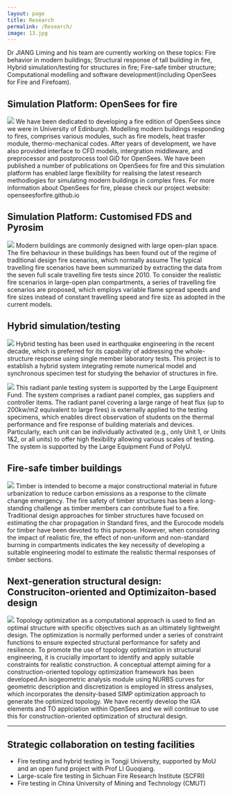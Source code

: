 ```yaml
---
layout: page
title: Research
permalink: /Research/
image: 13.jpg
---
```


Dr JIANG Liming and his team are currently working on these topics: Fire behavior in modern buildings; Structural response of tall building in fire, Hybrid simulation/testing for structures in fire; Fire-safe timber structure; Computational modelling and software development(including OpenSees for Fire and Firefoam).


## Simulation Platform: OpenSees for fire
![]({{site.baseurl}}/images/structfire.jpg)
We have  been  dedicated to developing a fire edition of OpenSees  since we were in University of Edinburgh. Modelling modern buildings responding to fires, comprises various modules, such as fire models, heat trasfer module, thermo-mechanical codes. After years of development, we have also provided interface to CFD  models, intergration middleware, and preprocessor and postprocess tool  GiD for OpenSees. We have been published  a  number of publications  on OpenSees for  fire and this simulation platform has enabled large flexibility for realising the  latest research methodlogies  for simulating modern buildings in complex fires. For more information  about OpenSees for  fire, please check our project website:  openseesforfire.github.io

## Simulation Platform: Customised FDS and Pyrosim
![]({{site.baseurl}}/images/semifire.jpg)
Modern buildings are commonly designed with large open-plan space. The fire behaviour in these buildings has been found out of the regime of traditional design fire scenarios, which normally assume The typical travelling fire scenarios have been summarized by extracting the data from the seven full scale travelling fire tests since 2010.  To consider the realistic fire scenarios in large-open plan compartments, a series of travelling fire scenarios are proposed, which employs variable flame spread speeds and fire sizes instead of constant travelling speed and fire size as adopted in the current models. 


## Hybrid simulation/testing
![]({{site.baseurl}}/images/hybrid.jpg)
Hybrid testing has been used in earthquake engineering in the recent decade, which is preferred for its capability of addressing the whole-structure response using single member laboratory tests. This project is to establish a hybrid system integrating remote numerical model and synchronous specimen test for studying the behavior of structures in fire.

![]({{site.baseurl}}/images/Panel.jpg)
This radiant panle testing system is supported by the Large Equipment Fund. The system comprises a radiant panel complex, gas suppliers and controller items. The radiant panel covering a large range of heat flux (up to 200kw/m2 equivalent to large fires) is externally applied to the testing specimens, which enables direct observation of students on the thermal performance and fire response of building materials and devices. Particularly, each unit can be individually activated (e.g., only Unit 1, or Units 1&2, or all units) to offer high flexibility allowing various scales of testing. The system is supported by the Large Equipment Fund of PolyU.

## Fire-safe timber buildings
![]({{site.baseurl}}/images/timber.jpg)
Timber is intended to become a major constructional material in future urbanization to reduce carbon emissions as a response to the climate change emergency. The fire safety of timber structures has been a long-standing challenge as timber members can contribute fuel to a fire. Traditional design approaches for timber structures have focused on estimating the char propagation in Standard fires, and the Eurocode models for timber have been devoted to this purpose. However, when considering the impact of realistic fire, the effect of non-uniform and non-standard burning in compartments indicates the key necessity of developing a suitable engineering model to estimate the realistic thermal responses of timber sections. 

## Next-generation  structural design: Construciton-oriented and Optimizaiton-based  design
![]({{site.baseurl}}/images/IGAsim.jpg)
Topology optimization as a computational approach is used to find an optimal structure with specific objectives such as an ultimately lightweight design. The optimization is normally performed under a series of constraint functions to ensure expected structural performance for safety and resilience. To promote the use of topology optimization in structural engineering, it is crucially important to identify and apply suitable constraints for realistic construction. A conceptual attempt aiming for a construction-oriented topology optimization framework has been developed.An isogeometric analysis module using NURBS curves for geometric description and discretization is employed in stress analyses, which incorporates the density-based SIMP optimization approach to generate the optimized topology. We have recently develop the IGA elements and TO applciation within OpenSees and we will continue to use this for construction-oriented optimization of structural design.


***
## Strategic collaboration on testing facilities
* Fire testing and hybrid testing in Tongji University, supported by MoU and an open fund project with Prof LI Guoqiang.
* Large-scale fire testing in Sichuan Fire Research Institute (SCFRI)
* Fire testing in China University of Mining and Technology (CMUT)